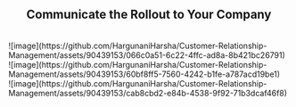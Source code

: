 <h2 align=center> Communicate the Rollout to Your Company </h2>

<br>
![image](https://github.com/HargunaniHarsha/Customer-Relationship-Management/assets/90439153/066c0a51-6c22-4ffc-ad8a-8b421bc26791)
<br>
![image](https://github.com/HargunaniHarsha/Customer-Relationship-Management/assets/90439153/60bf8ff5-7560-4242-b1fe-a787acd19be1)
<br>
![image](https://github.com/HargunaniHarsha/Customer-Relationship-Management/assets/90439153/cab8cbd2-e84b-4538-9f92-71b3dcaf46f8)
<br>
